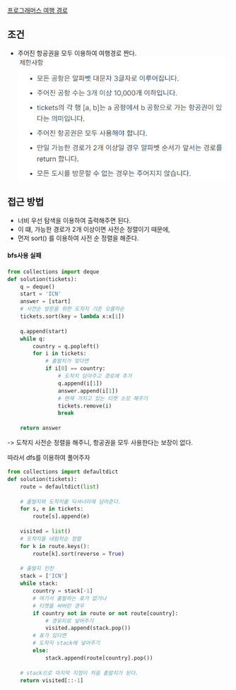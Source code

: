 [프로그래머스 여행 경로](https://school.programmers.co.kr/learn/courses/30/lessons/43164)

## 조건 

- 주어진 항공권을 모두 이용하여 여행경로 짠다.
![](assets/Pasted%20image%2020221017205437.png)


## 접근 방법

- 너비 우선 탐색을 이용하여 출력해주면 된다.
- 이 떄, 가능한 경로가 2개 이상이면 사전순 정렬이기 때문에,
- 먼저 sort() 를 이용하여 사전 순 정렬을 해준다.



#### bfs사용 실패

```python
from collections import deque
def solution(tickets):
    q = deque()
    start = 'ICN'
    answer = [start]
    # 사전순 방문을 위한 도착지 기준 오름차순
    tickets.sort(key = lambda x:x[1])
    
    q.append(start)
    while q:
        country = q.popleft()
        for i in tickets:
            # 출발지가 맞다면
            if i[0] == country:
                # 도착지 담아주고 경로에 추가
                q.append(i[1])
                answer.append(i[1])
                # 현재 가지고 있는 티켓 소모 해주기
                tickets.remove(i)
                break
                
    return answer
```


-> 도착지 사전순 정렬을 해주니, 항공권을 모두 사용한다는 보장이 없다.



따라서 dfs를 이용하여 풀어주자


```python 
from collections import defaultdict
def solution(tickets):
    route = defaultdict(list)
    
    # 출발지와 도착지를 딕셔너리에 담아준다.
    for s, e in tickets:
        route[s].append(e)
        
    visited = list()
    # 도착지들 내림차순 정렬
    for k in route.keys():
        route[k].sort(reverse = True)  
    
    # 출발지 인천
    stack = ['ICN']
    while stack:
        country = stack[-1]
        # 여기서 출발하는 표가 없거나
        # 티켓을 써버린 경우
        if country not in route or not route[country]:
            # 경유지로 넣어주기
            visited.append(stack.pop())
        # 표가 있다면
        # 도착지 stack에 넣어주기
        else:
            stack.append(route[country].pop())
    
    # stack으로 마지막 지점이 처음 출발지가 된다.
    return visited[::-1]
```